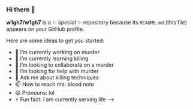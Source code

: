 ### Hi there 👋

**w1gh7/w1gh7** is a ✨ _special_ ✨ repository because its `README.md` (this file) appears on your GitHub profile.

Here are some ideas to get you started:

- 🔭 I’m currently working on murder
- 🌱 I’m currently learning killing
- 👯 I’m looking to collaborate on a murder
- 🤔 I’m looking for help with murder
- 💬 Ask me about killing techniques
- 📫 How to reach me: blood note
- 😄 Pronouns: lol 
- ⚡ Fun fact: i am currently serving life
-->
